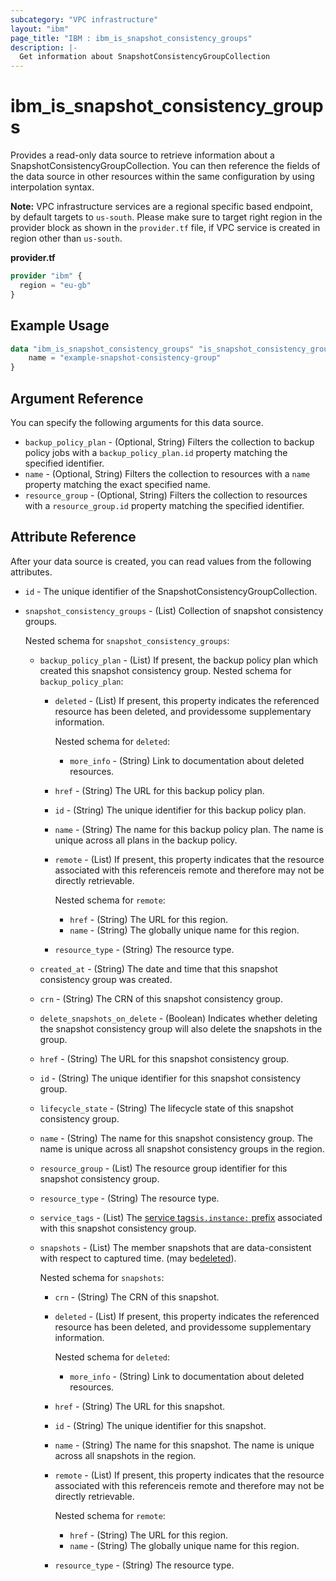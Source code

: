 ```yaml
---
subcategory: "VPC infrastructure"
layout: "ibm"
page_title: "IBM : ibm_is_snapshot_consistency_groups"
description: |-
  Get information about SnapshotConsistencyGroupCollection
---
```


# ibm_is_snapshot_consistency_groups

Provides a read-only data source to retrieve information about a SnapshotConsistencyGroupCollection. You can then reference the fields of the data source in other resources within the same configuration by using interpolation syntax.

**Note:** 
VPC infrastructure services are a regional specific based endpoint, by default targets to `us-south`. Please make sure to target right region in the provider block as shown in the `provider.tf` file, if VPC service is created in region other than `us-south`.

**provider.tf**

```terraform
provider "ibm" {
  region = "eu-gb"
}
```

## Example Usage

```terraform
data "ibm_is_snapshot_consistency_groups" "is_snapshot_consistency_groups" {
	name = "example-snapshot-consistency-group"
}
```

## Argument Reference

You can specify the following arguments for this data source.

- `backup_policy_plan` - (Optional, String) Filters the collection to backup policy jobs with a `backup_policy_plan.id` property matching the specified identifier.
- `name` - (Optional, String) Filters the collection to resources with a `name` property matching the exact specified name.
- `resource_group` - (Optional, String) Filters the collection to resources with a `resource_group.id` property matching the specified identifier.

## Attribute Reference

After your data source is created, you can read values from the following attributes.

- `id` - The unique identifier of the SnapshotConsistencyGroupCollection.
- `snapshot_consistency_groups` - (List) Collection of snapshot consistency groups.
	
	Nested schema for `snapshot_consistency_groups`:
	- `backup_policy_plan` - (List) If present, the backup policy plan which created this snapshot consistency group.
		Nested schema for `backup_policy_plan`:
		- `deleted` - (List) If present, this property indicates the referenced resource has been deleted, and providessome supplementary information.
			
			Nested schema for `deleted`:
			- `more_info` - (String) Link to documentation about deleted resources.
		- `href` - (String) The URL for this backup policy plan.
		- `id` - (String) The unique identifier for this backup policy plan.
		- `name` - (String) The name for this backup policy plan. The name is unique across all plans in the backup policy.
		- `remote` - (List) If present, this property indicates that the resource associated with this referenceis remote and therefore may not be directly retrievable.
			
			Nested schema for `remote`:
			- `href` - (String) The URL for this region.
			- `name` - (String) The globally unique name for this region.
		- `resource_type` - (String) The resource type.
	- `created_at` - (String) The date and time that this snapshot consistency group was created.
	- `crn` - (String) The CRN of this snapshot consistency group.
	- `delete_snapshots_on_delete` - (Boolean) Indicates whether deleting the snapshot consistency group will also delete the snapshots in the group.
	- `href` - (String) The URL for this snapshot consistency group.
	- `id` - (String) The unique identifier for this snapshot consistency group.
	- `lifecycle_state` - (String) The lifecycle state of this snapshot consistency group.
	- `name` - (String) The name for this snapshot consistency group. The name is unique across all snapshot consistency groups in the region.
	- `resource_group` - (List) The resource group identifier for this snapshot consistency group.
	- `resource_type` - (String) The resource type.
	- `service_tags` - (List) The [service tags](https://cloud.ibm.com/apidocs/tagging#types-of-tags)[`is.instance:` prefix](https://cloud.ibm.com/docs/vpc?topic=vpc-snapshots-vpc-faqs) associated with this snapshot consistency group.
	- `snapshots` - (List) The member snapshots that are data-consistent with respect to captured time. (may be[deleted](https://cloud.ibm.com/apidocs/vpc#deleted-resources)).
		
		Nested schema for `snapshots`:
		- `crn` - (String) The CRN of this snapshot.
		- `deleted` - (List) If present, this property indicates the referenced resource has been deleted, and providessome supplementary information.
			
			Nested schema for `deleted`:
			- `more_info` - (String) Link to documentation about deleted resources.
		- `href` - (String) The URL for this snapshot.
		- `id` - (String) The unique identifier for this snapshot.
		- `name` - (String) The name for this snapshot. The name is unique across all snapshots in the region.
		- `remote` - (List) If present, this property indicates that the resource associated with this referenceis remote and therefore may not be directly retrievable.
			
			Nested schema for `remote`:
			- `href` - (String) The URL for this region.
			- `name` - (String) The globally unique name for this region.
		- `resource_type` - (String) The resource type.

